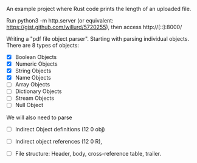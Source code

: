 An example project where Rust code prints the length of an uploaded file.

Run python3 -m http.server (or equivalent: https://gist.github.com/willurd/5720255),
then access http://[::]:8000/

Writing a "pdf file object parser". Starting with parsing individual objects.
There are 8 types of objects:

-   [x] Boolean Objects
-   [x] Numeric Objects
-   [x] String Objects
-   [x] Name Objects
-   [ ] Array Objects
-   [ ] Dictionary Objects
-   [ ] Stream Objects
-   [ ] Null Object

We will also need to parse 

-   [ ] Indirect Object definitions (12 0 obj)
-   [ ] Indirect object references (12 0 R), 
-   [ ] File structure: Header, body, cross-reference table, trailer.

